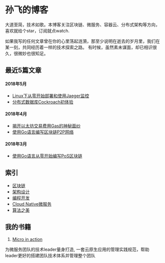 # 孙飞的博客
大道至简，技术如歌。本博客关注区块链、微服务、容器云、分布式架构等方向，喜欢就给个star，订阅就点watch.

如果我写的任何文章曾在你的心里荡起涟漪，那至少说明在逝去的岁月里，我们在某一刻，共同经历着一样的技术探索之路。
有时候，虽然素未谋面，却已相识很久，很微妙也很知足。

## 最近5篇文章
#### 2018年5月
- [Linux下从零开始部署和使用Jaeger监控](2018/Q2/Linux下从零开始部署和使用Jaeger.md)  
- [分布式数据库Cockroach初体验](2018/Q2/分布式数据库Cockroach初体验.md) 
#### 2018年4月
- [揭开以太坊交易费用Gas的神秘面纱](2018/Q2/揭开以太坊交易费用Gas的神秘面纱.md) 
- [使用Go语言编写区块链P2P网络](2018/Q2/使用Go语言编写区块链P2P网络.md) 
#### 2018年3月
- [使用Go语言从零开始编写PoS区块链](2018/Q1/使用Go语言从零开始编写PoS区块链.md)

## 索引
>
- [区块链](index/blockchain.md)
- [架构设计](index/architecture.md)
- [编程开发](index/programing.md)
- [Cloud Native微服务](index/cloud-native.md)
- [算法之美](index/algorithm.md)

## 我的书籍
1. [Micro in action](https://github.com/sunface/micro-in-action)

为微服务团队的技术leader量身打造, 一套云原生应用的管理实践规范，帮助leader更好的搭建团队技术体系并管理整个团队